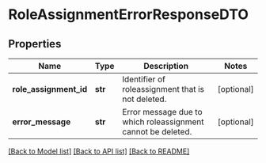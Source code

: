 # RoleAssignmentErrorResponseDTO

## Properties
Name | Type | Description | Notes
------------ | ------------- | ------------- | -------------
**role_assignment_id** | **str** | Identifier of roleassignment that is not deleted. | [optional] 
**error_message** | **str** | Error message due to which roleassignment cannot be deleted. | [optional] 

[[Back to Model list]](../README.md#documentation-for-models) [[Back to API list]](../README.md#documentation-for-api-endpoints) [[Back to README]](../README.md)

